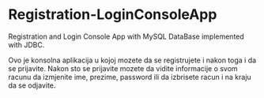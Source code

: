 # Registration-LoginConsoleApp
Registration and Login Console App with MySQL DataBase implemented with JDBC.

Ovo je konsolna aplikacija u kojoj mozete da se registrujete i nakon toga i da se prijavite. Nakon sto se prijavite mozete da vidite informacije o svom racunu da izmjenite ime, prezime, password ili da izbrisete racun i na kraju da se odjavite.
